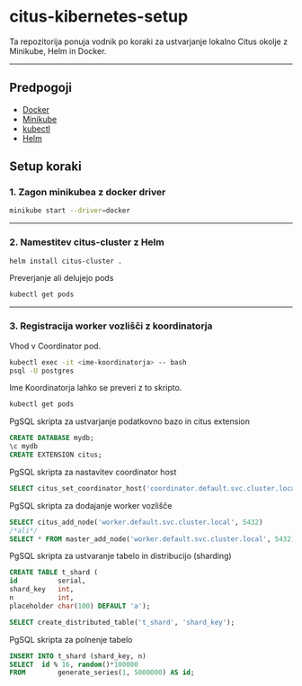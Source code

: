 # citus-kibernetes-setup

Ta repozitorija ponuja vodnik po koraki za ustvarjanje lokalno Citus okolje z Minikube, Helm in Docker.

---

## Predpogoji

- [Docker](https://docs.docker.com/get-docker/)
- [Minikube](https://minikube.sigs.k8s.io/docs/start/)
- [kubectl](https://kubernetes.io/docs/tasks/tools/)
- [Helm](https://helm.sh/docs/intro/install/)

## Setup koraki

### 1. Zagon minikubea z docker driver

```bash
minikube start --driver=docker
```

---

### 2. Namestitev citus-cluster z Helm

```bash
helm install citus-cluster .
```

Preverjanje ali delujejo pods

```bash
kubectl get pods
```

---

### 3. Registracija worker vozlišči z koordinatorja

Vhod v Coordinator pod.

```bash
kubectl exec -it <ime-koordinatorja> -- bash
psql -U postgres
```

Ime Koordinatorja lahko se preveri z to skripto.

```bash
kubectl get pods
```

PgSQL skripta za ustvarjanje podatkovno bazo in citus extension

```sql
CREATE DATABASE mydb;
\c mydb
CREATE EXTENSION citus;
```

PgSQL skripta za nastavitev coordinator host

```sql
SELECT citus_set_coordinator_host('coordinator.default.svc.cluster.local', 5432);
```

PgSQL skripta za dodajanje worker vozlišče

```sql
SELECT citus_add_node('worker.default.svc.cluster.local', 5432)
/*ali*/
SELECT * FROM master_add_node('worker.default.svc.cluster.local', 5432);
```

PgSQL skripta za ustvaranje tabelo in distribucijo (sharding)

```sql
CREATE TABLE t_shard (
id          serial,
shard_key   int,
n           int,
placeholder char(100) DEFAULT 'a');

SELECT create_distributed_table('t_shard', 'shard_key');
```

PgSQL skripta za polnenje tabelo

```sql
INSERT INTO t_shard (shard_key, n) 
SELECT 	id % 16, random()*100000 
FROM 		generate_series(1, 5000000) AS id;
```